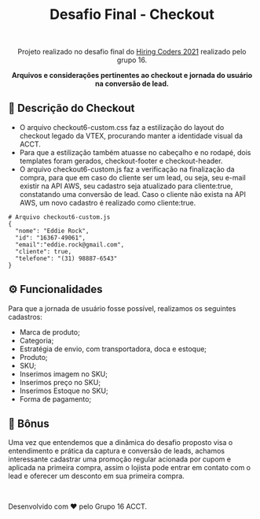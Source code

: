 <div align="center">
  <h1> Desafio Final - Checkout </h1>
	</br><p>Projeto realizado no desafio final do <a href="https://www.hiringcoders.com.br/">Hiring Coders 2021</a> realizado pelo grupo 16.</br>
	<p> <strong> Arquivos e considerações pertinentes ao checkout e jornada do usuário na conversão de lead.</strong></p>
</div>

## 📌 Descrição do Checkout
- O arquivo checkout6-custom.css faz a estilização do layout do checkout legado da VTEX, procurando manter a identidade visual da ACCT. 
- Para que a estilização também atuasse no cabeçalho e no rodapé, dois templates foram gerados, checkout-footer e checkout-header.
- O arquivo checkout6-custom.js faz a verificação na finalização da compra, para que em caso do cliente ser um lead, ou seja, seu e-mail existir na API AWS, seu cadastro seja atualizado para cliente:true, constatando uma conversão de lead. Caso o cliente não exista na API AWS, um novo cadastro é realizado como cliente:true.

```
# Arquivo checkout6-custom.js
{
  "nome": "Eddie Rock",
  "id": "16367-49061",
  "email":"eddie.rock@gmail.com",
  "cliente": true, 
  "telefone": "(31) 98887-6543"
}
```

## ⚙️ Funcionalidades
Para que a jornada de usuário fosse possível, realizamos os seguintes cadastros:
-	Marca de produto;
-	Categoria;
-	Estratégia de envio, com transportadora, doca e estoque;
-	Produto;
-	SKU;
-	Inserimos imagem no SKU;
-	Inserimos preço no SKU;
-	Inserimos Estoque no SKU;
-	Forma de pagamento;

## 🎁 Bônus 
Uma vez que entendemos que a dinâmica do desafio proposto visa o entendimento e prática da captura e conversão de leads, achamos interessante cadastrar uma promoção regular acionada por cupom e aplicada na primeira compra, assim o lojista pode entrar em contato com o lead e oferecer um desconto em sua primeira compra. 

<br>

Desenvolvido com ❤︎ pelo Grupo 16 ACCT.
